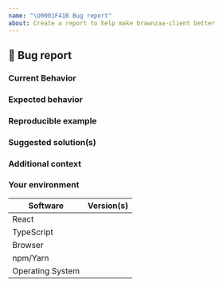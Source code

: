 ```yaml
---
name: "\U0001F41B Bug report"
about: Create a report to help make brawnzaa-client better
---
```


## 🐛 Bug report

### Current Behavior

<!-- If applicable, add screenshots to help explain your problem. -->

### Expected behavior

<!-- A clear and concise description of what you expected to happen. -->

### Reproducible example

<!-- A clear flow of how to deterministically reproduce the bug. -->

### Suggested solution(s)

<!-- How could we solve this bug? What changes would need to made to brawnzaa-client? -->

### Additional context

<!-- Add any other context about the problem here.  -->

### Your environment

<!-- PLEASE FILL THIS OUT -->

| Software         | Version(s) |
| ---------------- | ---------- |
| React            |
| TypeScript       |
| Browser          |
| npm/Yarn         |
| Operating System |

